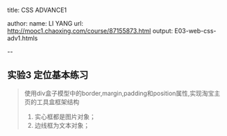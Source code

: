 title: CSS ADVANCE1

author:
  name: LI YANG
  url: http://mooc1.chaoxing.com/course/87155873.html
output: E03-web-css-adv1.htmls

--
## 实验3 定位基本练习
> 使用div盒子模型中的border,margin,padding和position属性,实现淘宝主页的工具盒框架结构  
> 1. 实心框都是图片对象；  
> 2. 边线框为文本对象；  

<p><img src="img/web/e03-1.png" alt=""></p>